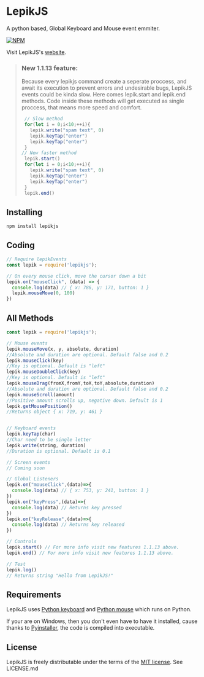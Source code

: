# LepikJS
A python based, Global Keyboard and Mouse event emmiter.

[![NPM](https://nodei.co/npm-dl/lepikjs.png)](https://www.npmjs.com/package/lepikjs)

Visit LepikJS's [website](https://lepikjs.netlify.app/).

> ### New 1.1.13 feature:
> Because every lepikjs command create a seperate proccess, and await its execution to prevent errors and undesirable bugs, LepikJS events could be kinda slow. Here comes lepik.start and lepik.end methods. Code inside these methods will get executed as single proccess, that means more speed and comfort.
> ```Javascript
>  // Slow method
>  for(let i = 0;i<10;++i){
>    lepik.write("spam text", 0)
>    lepik.keyTap("enter")
>    lepik.keyTap("enter")
>  }
> // New faster method
>  lepik.start()
>  for(let i = 0;i<10;++i){
>    lepik.write("spam text", 0)
>    lepik.keyTap("enter")
>    lepik.keyTap("enter")
>  }
>  lepik.end()
>  ```


## Installing

    npm install lepikjs

## Coding

```javascript
// Require lepikEvents
const lepik = require('lepikjs');

// On every mouse click, move the cursor down a bit
lepik.on("mouseClick", (data) => {
  console.log(data) // { x: 786, y: 171, button: 1 }
  lepik.mouseMove(0, 100)
})

```

## All Methods

```javascript
const lepik = require('lepikjs');

// Mouse events
lepik.mouseMove(x, y, absolute, duration)
//Absolute and duration are optional. Default false and 0.2
lepik.mouseClick(key)
//Key is optional. Default is "left"
lepik.mouseDoubleClick(key)
//Key is optional. Default is "left"
lepik.mouseDrag(fromX,fromY,toX,toY,absolute,duration)
//Absolute and duration are optional. Default false and 0.2
lepik.mouseScroll(amount)
//Positive amount scrolls up, negative down. Default is 1
lepik.getMousePosition()
//Returns object { x: 719, y: 461 }


// Keyboard events
lepik.keyTap(char)
//Char need to be single letter
lepik.write(string, duration)
//Duration is optional. Default is 0.1

// Screen events
// Coming soon

// Global Listeners
lepik.on("mouseClick",(data)=>{
  console.log(data) // { x: 753, y: 241, button: 1 }
})
lepik.on("keyPress",(data)=>{
  console.log(data) // Returns key pressed
})
lepik.on("keyRelease",(data)=>{
  console.log(data) // Returns key released
})

// Controls
lepik.start() // For more info visit new features 1.1.13 above.
lepik.end() // For more info visit new features 1.1.13 above.

// Test
lepik.log()
// Returns string "Hello from LepikJS!"

```

## Requirements

LepikJS uses [Python keyboard](https://github.com/boppreh/keyboard) and [Python mouse](https://github.com/boppreh/mouse) which runs on Python. 

If your are on Windows, then you don't even have to have it installed, cause thanks to [Pyinstaller](https://github.com/pyinstaller/pyinstaller), the code is compiled into executable.



## License
LepikJS is freely distributable under the terms of the [MIT license](http://opensource.org/licenses/MIT). 
See LICENSE.md